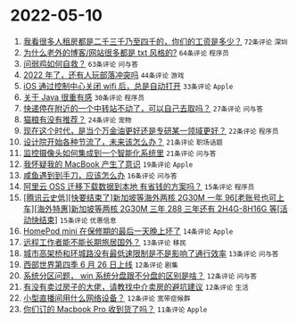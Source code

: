 # 2022-05-10

1. [我看很多人租房都是二千三千乃至四千的，你们的工资是多少？](https://www.v2ex.com/t/851930) `72条评论` `深圳`
1. [为什么老外的博客/网站很多都是 txt 风格的?](https://www.v2ex.com/t/851940) `64条评论` `程序员`
1. [问弱鸡如何自救？](https://www.v2ex.com/t/851911) `63条评论` `问与答`
1. [2022 年了，还有人玩部落冲突吗](https://www.v2ex.com/t/851881) `44条评论` `游戏`
1. [iOS 通过控制中心关闭 wifi 后，总是自动打开](https://www.v2ex.com/t/851876) `33条评论` `Apple`
1. [关于 Java 很重有感](https://www.v2ex.com/t/851925) `30条评论` `程序员`
1. [快递停在附近的一个中转站不动了，可以自己去取吗？](https://www.v2ex.com/t/851875) `27条评论` `问与答`
1. [猫粮有没有推荐？](https://www.v2ex.com/t/851888) `24条评论` `宠物`
1. [现在这个时代，是当个万金油更好还是专研某一领域更好？](https://www.v2ex.com/t/851890) `22条评论` `程序员`
1. [设计院开始各种节流了，未来该怎么办？](https://www.v2ex.com/t/851895) `21条评论` `职场话题`
1. [监控摄像头如何集成到一个智能化系统里](https://www.v2ex.com/t/851880) `21条评论` `问与答`
1. [我怀疑我的 MacBook 产生了意识](https://www.v2ex.com/t/851971) `19条评论` `Apple`
1. [咸鱼遇到到手刀，应该怎么办](https://www.v2ex.com/t/851953) `16条评论` `问与答`
1. [阿里云 OSS 迁移下载数据到本地 有省钱的方案吗？](https://www.v2ex.com/t/851935) `15条评论` `程序员`
1. [[腾讯云史低][快要结束了]新加坡等海外两核 2G30M 一年 96[老账号也可上车][海外特惠]新加坡等两核 2G30M 三年 288 三年还有 2H4G-8H16G 等[活动快结束]](https://www.v2ex.com/t/851887) `15条评论` `优惠信息`
1. [HomePod mini 在保修期的最后一天晚上坏了](https://www.v2ex.com/t/851882) `14条评论` `Apple`
1. [远程工作者能不能长期旅居国外？](https://www.v2ex.com/t/851918) `13条评论` `移民`
1. [城市高架桥和环城路没有最低速限制是不是影响了通行效率](https://www.v2ex.com/t/851907) `13条评论` `问与答`
1. [西部世界第四季 6 月 26 日上线](https://www.v2ex.com/t/851960) `12条评论` `剧集`
1. [系统分区问题， win 系统分盘跟不分盘的区别是啥？](https://www.v2ex.com/t/851945) `12条评论` `问与答`
1. [有没有卖过房子的大佬，请教找中介卖房的避坑建议](https://www.v2ex.com/t/851934) `12条评论` `生活`
1. [小型直播间用什么网络设备？](https://www.v2ex.com/t/851904) `12条评论` `宽带症候群`
1. [你们订的 Macbook Pro 收到货了吗？](https://www.v2ex.com/t/851965) `11条评论` `Apple`
